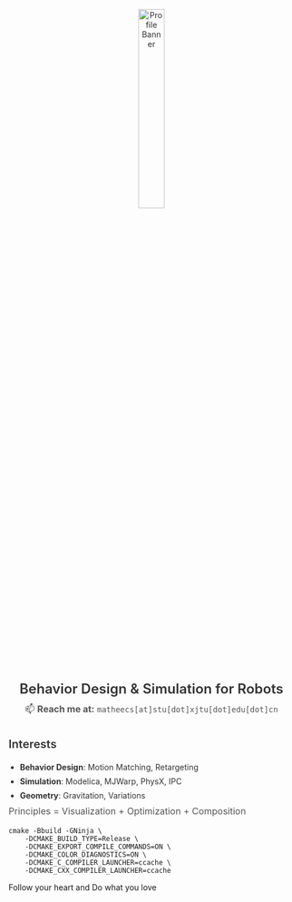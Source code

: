 <div id="title" align="center" style="font-family: 'Inter', sans-serif; color: #333;">
  <p>
    <img src="https://github.com/matheecs/matheecs/assets/16047052/30d40ba6-3812-4518-8207-a71345bf5037" alt="Profile Banner" style="width: 30%; max-width: 800px; border-radius: 8px;"/>
  </p>
  <h2 style="margin: 10px 0; font-size: 24px; font-weight: 600;">Behavior Design & Simulation for Robots</h2>
  <p style="font-size: 16px; color: #555; margin: 0;">
    📫 <strong>Reach me at:</strong> <code>matheecs[at]stu[dot]xjtu[dot]edu[dot]cn</code>
  </p>
</div>

<div id="content" style="font-family: 'Inter', sans-serif; max-width: 800px; margin: 0 auto; color: #333; line-height: 1.8;">
  <h3 style="font-size: 20px; font-weight: 600; margin-bottom: 10px;">Interests</h3>
  <ul style="padding-left: 20px; margin: 0;">
    <li><strong>Behavior Design</strong>: Motion Matching, Retargeting</li>
    <li><strong>Simulation</strong>: Modelica, MJWarp, PhysX, IPC</li>
    <li><strong>Geometry</strong>: Gravitation, Variations</li>
  </ul>

  <p style="font-size: 16px; color: #555; margin: 0;">Principles = Visualization + Optimization + Composition</p>
</div>

```shell
cmake -Bbuild -GNinja \
    -DCMAKE_BUILD_TYPE=Release \
    -DCMAKE_EXPORT_COMPILE_COMMANDS=ON \
    -DCMAKE_COLOR_DIAGNOSTICS=ON \
    -DCMAKE_C_COMPILER_LAUNCHER=ccache \
    -DCMAKE_CXX_COMPILER_LAUNCHER=ccache
```

Follow your heart and Do what you love
